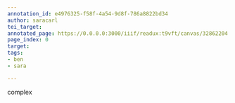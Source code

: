 ```yaml
---
annotation_id: e4976325-f58f-4a54-9d8f-786a8822bd34
author: saracarl
tei_target: 
annotated_page: https://0.0.0.0:3000/iiif/readux:t9vft/canvas/32862204.5243.emory.edu$0
page_index: 0
target: 
tags:
- ben
- sara

---
```

<p>complex</p>